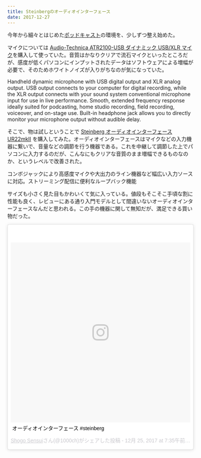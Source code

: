```yaml
---
title: Steinbergのオーディオインターフェース
date: 2017-12-27
---
```


今年から細々とはじめた[ポッドキャスト](https://strobo.fm)の環境を、少しずつ整え始めた。

マイクについては [Audio-Technica ATR2100-USB ダイナミック USB/XLR マイク](https://www.amazon.co.jp/dp/B004QJOZS4/?tag=1000ch-22)を購入して使っていた。音質はかなりクリアで流石マイクといったところだが、感度が低くパソコンにインプットされたデータはソフトウェアによる増幅が必要で、そのためホワイトノイズが入りがちなのが気になっていた。

<affiliate-link
  src="https://images-na.ssl-images-amazon.com/images/I/8160UKobBcL._SX425_.jpg"
  href="https://www.amazon.co.jp/dp/B004QJOZS4/"
  tag="1000ch-22"
  title="Audio-Technica ATR2100-USB Cardioid Dynamic USB/XLR Microphone by Audio-Technica">
  Handheld dynamic microphone with USB digital output and XLR analog output.
  USB output connects to your computer for digital recording, while the XLR output connects with your sound system conventional microphone input for use in live performance.
  Smooth, extended frequency response ideally suited for podcasting, home studio recording, field recording, voiceover, and on-stage use.
  Built-in headphone jack allows you to directly monitor your microphone output without audible delay.
</affiliate-link>

そこで、物は試しということで [Steinberg オーディオインターフェース UR22mkII](https://www.amazon.co.jp/dp/B017MVUAHM/?tag=1000ch-22) を購入してみた。オーディオインターフェースはマイクなどの入力機器に繋いで、音量などの調節を行う機器である。これを中継して調節した上でパソコンに入力するのだが、こんなにもクリアな音質のまま増幅できるものなのか、というレベルで改善された。

<affiliate-link
  src="https://images-na.ssl-images-amazon.com/images/I/71zIPCk8IuL._SX425_.jpg"
  href="https://www.amazon.co.jp/dp/B017MVUAHM/"
  tag="1000ch-22"
  title="Steinberg スタインバーグ 2x2 USB2.0 24bit/192kHz オーディオインターフェース UR22mkII">
  コンボジャックにより高感度マイクや大出力のライン機器など幅広い入力ソースに対応。ストリーミング配信に便利なループバック機能
</affiliate-link>

サイズも小さく見た目もかわいくて気に入っている。値段もそこそこ手頃な割に性能も良く、レビューにある通り入門モデルとして間違いないオーディオインターフェースなんだと思われる。この手の機器に関して無知だが、満足できる買い物だった。

<blockquote class="instagram-media" data-instgrm-captioned data-instgrm-permalink="https://www.instagram.com/p/BdIWRCUgcZq/" data-instgrm-version="8" style=" background:#FFF; border:0; border-radius:3px; box-shadow:0 0 1px 0 rgba(0,0,0,0.5),0 1px 10px 0 rgba(0,0,0,0.15); margin: 1px; max-width:658px; padding:0; width:99.375%; width:-webkit-calc(100% - 2px); width:calc(100% - 2px);"><div style="padding:8px;"> <div style=" background:#F8F8F8; line-height:0; margin-top:40px; padding:50.0% 0; text-align:center; width:100%;"> <div style=" background:url(data:image/png;base64,iVBORw0KGgoAAAANSUhEUgAAACwAAAAsCAMAAAApWqozAAAABGdBTUEAALGPC/xhBQAAAAFzUkdCAK7OHOkAAAAMUExURczMzPf399fX1+bm5mzY9AMAAADiSURBVDjLvZXbEsMgCES5/P8/t9FuRVCRmU73JWlzosgSIIZURCjo/ad+EQJJB4Hv8BFt+IDpQoCx1wjOSBFhh2XssxEIYn3ulI/6MNReE07UIWJEv8UEOWDS88LY97kqyTliJKKtuYBbruAyVh5wOHiXmpi5we58Ek028czwyuQdLKPG1Bkb4NnM+VeAnfHqn1k4+GPT6uGQcvu2h2OVuIf/gWUFyy8OWEpdyZSa3aVCqpVoVvzZZ2VTnn2wU8qzVjDDetO90GSy9mVLqtgYSy231MxrY6I2gGqjrTY0L8fxCxfCBbhWrsYYAAAAAElFTkSuQmCC); display:block; height:44px; margin:0 auto -44px; position:relative; top:-22px; width:44px;"></div></div> <p style=" margin:8px 0 0 0; padding:0 4px;"> <a href="https://www.instagram.com/p/BdIWRCUgcZq/" style=" color:#000; font-family:Arial,sans-serif; font-size:14px; font-style:normal; font-weight:normal; line-height:17px; text-decoration:none; word-wrap:break-word;" target="_blank">オーディオインターフェース #steinberg</a></p> <p style=" color:#c9c8cd; font-family:Arial,sans-serif; font-size:14px; line-height:17px; margin-bottom:0; margin-top:8px; overflow:hidden; padding:8px 0 7px; text-align:center; text-overflow:ellipsis; white-space:nowrap;"><a href="https://www.instagram.com/1000ch/" style=" color:#c9c8cd; font-family:Arial,sans-serif; font-size:14px; font-style:normal; font-weight:normal; line-height:17px;" target="_blank"> Shogo Sensui</a>さん(@1000ch)がシェアした投稿 - <time style=" font-family:Arial,sans-serif; font-size:14px; line-height:17px;" datetime="2017-12-25T15:35:10+00:00">12月 25, 2017 at 7:35午前 PST</time></p></div></blockquote>
